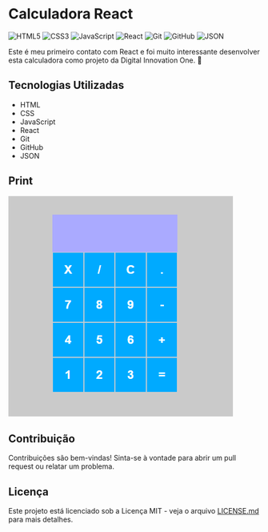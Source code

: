 # Calculadora React

![HTML5](https://img.shields.io/badge/HTML5-E34F26?logo=html5&logoColor=white)
![CSS3](https://img.shields.io/badge/CSS3-1572B6?logo=css3&logoColor=white)
![JavaScript](https://img.shields.io/badge/JavaScript-F7DF1E?logo=javascript&logoColor=black)
![React](https://img.shields.io/badge/React-61DAFB?logo=react&logoColor=black)
![Git](https://img.shields.io/badge/Git-F05032?logo=git&logoColor=white)
![GitHub](https://img.shields.io/badge/GitHub-181717?logo=github&logoColor=white)
![JSON](https://img.shields.io/badge/JSON-000000?logo=json&logoColor=white)



Este é meu primeiro contato com React e foi muito interessante desenvolver esta calculadora como projeto da Digital Innovation One. 🚀

## Tecnologias Utilizadas

- HTML
- CSS
- JavaScript
- React
- Git
- GitHub
- JSON

## Print

![Calculadora React](https://github.com/Pidiotto/calculadora-react/raw/main/print.png)

## Contribuição

Contribuições são bem-vindas! Sinta-se à vontade para abrir um pull request ou relatar um problema.

## Licença

Este projeto está licenciado sob a Licença MIT - veja o arquivo [LICENSE.md](LICENSE.md) para mais detalhes.


